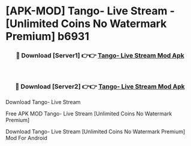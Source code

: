 # [APK-MOD] Tango- Live Stream - [Unlimited Coins No Watermark Premium] b6931



<div align="center">
<h3>🔴 Download [Server1] 👉👉 <a href="https://momento.my/?title=Tango-_Live_Stream">Tango- Live Stream Mod Apk</a></h3><br>

<h3>🔴 Download [Server2] 👉👉 <a href="https://momento.my/?title=Tango-_Live_Stream">Tango- Live Stream Mod Apk</a></h3>
</div>



Download Tango- Live Stream 

Free APK MOD Tango- Live Stream [Unlimited Coins No Watermark Premium]

Download Tango- Live Stream [Unlimited Coins No Watermark Premium] Mod For Android
